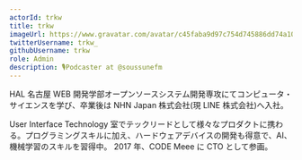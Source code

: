 ```yaml
---
actorId: trkw
title: trkw
imageUrl: https://www.gravatar.com/avatar/c45faba9d97c754d745886dd74a10ccf?s=200
twitterUsername: trkw_
githubUsername: trkw
role: Admin
description: 🎙️Podcaster at @soussunefm
---
```


HAL 名古屋 WEB 開発学部オープンソースシステム開発専攻にてコンピュータ・サイエンスを学び、卒業後は NHN Japan 株式会社(現 LINE 株式会社)へ入社。

User Interface Technology 室でテックリードとして様々なプロダクトに携わる。プログラミングスキルに加え、ハードウェアデバイスの開発も得意で、AI、機械学習のスキルを習得中。
2017 年、CODE Meee に CTO として参画。
